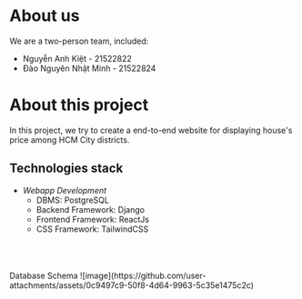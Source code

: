 # About us
We are a two-person team, included:
  <ul>
    <li>
      Nguyễn Anh Kiệt - 21522822
    </li>
    <li>
      Đào Nguyên Nhật Minh - 21522824
    </li>
  </ul>
  
# About this project
In this project, we try to create a end-to-end website for displaying house's price among HCM City districts.

## Technologies stack
  <ul>    
    <li>
      <i>Webapp Development</i>
      <ul>
        <li>
          DBMS: PostgreSQL
        </li>
        <li>
          Backend Framework: Django          
        </li>
        <li>
          Frontend Framework: ReactJs          
        </li>
        <li>
          CSS Framework: TailwindCSS
        </li>
      </ul>
    </li>
  </ul>
</br></br/></br>
Database Schema
![image](https://github.com/user-attachments/assets/0c9497c9-50f8-4d64-9963-5c35e1475c2c)




